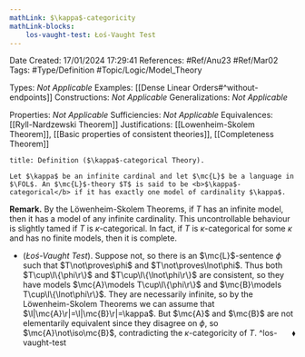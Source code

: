 ```yaml
---
mathLink: $\kappa$-categoricity
mathLink-blocks:
    los-vaught-test: Łoś-Vaught Test
---
```


<div class="topSpace"></div>

Date Created: 17/01/2024 17:29:41
References: #Ref/Anu23 #Ref/Mar02
Tags: #Type/Definition #Topic/Logic/Model_Theory

Types: <i>Not Applicable</i>
Examples: [[Dense Linear Orders#^without-endpoints]]
Constructions: <i>Not Applicable</i>
Generalizations: <i>Not Applicable</i>

Properties: <i>Not Applicable</i>
Sufficiencies: <i>Not Applicable</i>
Equivalences: [[Ryll-Nardzewski Theorem]]
Justifications: [[Lowenheim-Skolem Theorem]], [[Basic properties of consistent theories]], [[Completeness Theorem]]

``` ad-Definition
title: Definition ($\kappa$-categorical Theory).

Let $\kappa$ be an infinite cardinal and let $\mc{L}$ be a language in $\FOL$. An $\mc{L}$-theory $T$ is said to be <b>$\kappa$-categorical</b> if it has exactly one model of cardinality $\kappa$.

```

<b>Remark.</b> By the Löwenheim-Skolem Theorems, if $T$ has an infinite model, then it has a model of any infinite cardinality. This uncontrollable behaviour is slightly tamed if $T$ is $\kappa$-categorical. In fact, if $T$ is $\kappa$-categorical for some $\kappa$ and has no finite models, then it is complete.
* (<i>Łoś-Vaught Test</i>). Suppose not, so there is an $\mc{L}$-sentence $\phi$ such that $T\not\proves\phi$ and $T\not\proves\lnot\phi$. Thus both $T\cup\l\{\phi\r\}$ and $T\cup\l\{\lnot\phi\r\}$ are consistent, so they have models $\mc{A}\models T\cup\l\{\phi\r\}$ and $\mc{B}\models T\cup\l\{\lnot\phi\r\}$. They are necessarily infinite, so by the Löwenheim-Skolem Theorems we can assume that $\l|\mc{A}\r|=\l|\mc{B}\r|=\kappa$. But $\mc{A}$ and $\mc{B}$ are not elementarily equivalent since they disagree on $\phi$, so $\mc{A}\not\iso\mc{B}$, contradicting the $\kappa$-categoricity of $T$.<span style="float:right;">$\blacklozenge$</span> ^los-vaught-test
